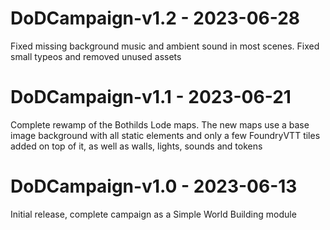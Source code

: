 # DoDCampaign-v1.2 - 2023-06-28
Fixed missing background music and ambient sound in most scenes. Fixed small typeos and removed unused assets

# DoDCampaign-v1.1 - 2023-06-21
Complete rewamp of the Bothilds Lode maps. The new maps use a base image background with all static elements and only a few FoundryVTT tiles added on top of it, as well as walls, lights, sounds and tokens

# DoDCampaign-v1.0 - 2023-06-13
Initial release, complete campaign as a Simple World Building module
